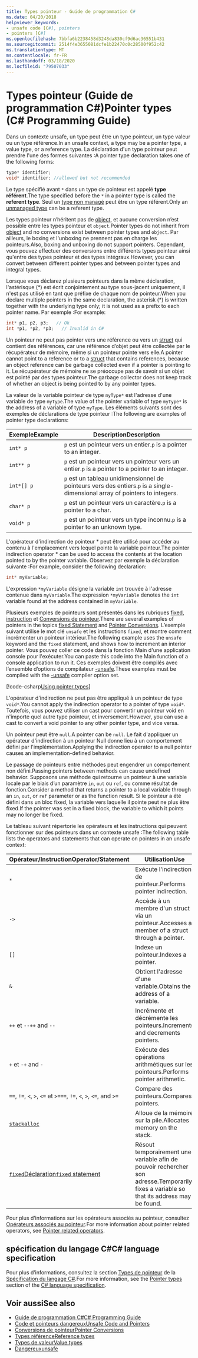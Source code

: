 ```yaml
---
title: Types pointeur - Guide de programmation C#
ms.date: 04/20/2018
helpviewer_keywords:
- unsafe code [C#], pointers
- pointers [C#]
ms.openlocfilehash: 7bbfa6b2238458d3248da830cf9d6ac36551b431
ms.sourcegitcommit: 2514f4e3655081dcfe1b22470c0c28500f952c42
ms.translationtype: MT
ms.contentlocale: fr-FR
ms.lasthandoff: 03/18/2020
ms.locfileid: "79507033"
---
```

# <a name="pointer-types-c-programming-guide"></a><span data-ttu-id="90208-102">Types pointeur (Guide de programmation C#)</span><span class="sxs-lookup"><span data-stu-id="90208-102">Pointer types (C# Programming Guide)</span></span>

<span data-ttu-id="90208-103">Dans un contexte unsafe, un type peut être un type pointeur, un type valeur ou un type référence.</span><span class="sxs-lookup"><span data-stu-id="90208-103">In an unsafe context, a type may be a pointer type, a value type, or a reference type.</span></span> <span data-ttu-id="90208-104">La déclaration d'un type pointeur peut prendre l'une des formes suivantes :</span><span class="sxs-lookup"><span data-stu-id="90208-104">A pointer type declaration takes one of the following forms:</span></span>

``` csharp
type* identifier;
void* identifier; //allowed but not recommended
```

<span data-ttu-id="90208-105">Le type spécifié avant `*` dans un type de pointeur est appelé **type référent**.</span><span class="sxs-lookup"><span data-stu-id="90208-105">The type specified before the `*` in a pointer type is called the **referent type**.</span></span> <span data-ttu-id="90208-106">Seul un [type non managé](../../language-reference/builtin-types/unmanaged-types.md) peut être un type référent.</span><span class="sxs-lookup"><span data-stu-id="90208-106">Only an [unmanaged type](../../language-reference/builtin-types/unmanaged-types.md) can be a referent type.</span></span>

<span data-ttu-id="90208-107">Les types pointeur n’héritent pas de [object](../../language-reference/builtin-types/reference-types.md), et aucune conversion n’est possible entre les types pointeur et `object`.</span><span class="sxs-lookup"><span data-stu-id="90208-107">Pointer types do not inherit from [object](../../language-reference/builtin-types/reference-types.md) and no conversions exist between pointer types and `object`.</span></span> <span data-ttu-id="90208-108">Par ailleurs, le boxing et l'unboxing ne prennent pas en charge les pointeurs.</span><span class="sxs-lookup"><span data-stu-id="90208-108">Also, boxing and unboxing do not support pointers.</span></span> <span data-ttu-id="90208-109">Cependant, vous pouvez effectuer des conversions entre différents types pointeur ainsi qu'entre des types pointeur et des types intégraux.</span><span class="sxs-lookup"><span data-stu-id="90208-109">However, you can convert between different pointer types and between pointer types and integral types.</span></span>

<span data-ttu-id="90208-110">Lorsque vous déclarez plusieurs pointeurs dans la même déclaration, l'astérisque (\*) est écrit conjointement au type sous-jacent uniquement, il n'est pas utilisé en tant que préfixe de chaque nom de pointeur.</span><span class="sxs-lookup"><span data-stu-id="90208-110">When you declare multiple pointers in the same declaration, the asterisk (\*) is written together with the underlying type only; it is not used as a prefix to each pointer name.</span></span> <span data-ttu-id="90208-111">Par exemple :</span><span class="sxs-lookup"><span data-stu-id="90208-111">For example:</span></span>

```csharp
int* p1, p2, p3;   // Ok
int *p1, *p2, *p3;   // Invalid in C#
```

<span data-ttu-id="90208-112">Un pointeur ne peut pas pointer vers une référence ou vers un [struct](../../language-reference/builtin-types/struct.md) qui contient des références, car une référence d’objet peut être collectée par le récupérateur de mémoire, même si un pointeur pointe vers elle.</span><span class="sxs-lookup"><span data-stu-id="90208-112">A pointer cannot point to a reference or to a [struct](../../language-reference/builtin-types/struct.md) that contains references, because an object reference can be garbage collected even if a pointer is pointing to it.</span></span> <span data-ttu-id="90208-113">Le récupérateur de mémoire ne se préoccupe pas de savoir si un objet est pointé par des types pointeur.</span><span class="sxs-lookup"><span data-stu-id="90208-113">The garbage collector does not keep track of whether an object is being pointed to by any pointer types.</span></span>

<span data-ttu-id="90208-114">La valeur de la variable pointeur de type `myType*` est l'adresse d'une variable de type `myType`.</span><span class="sxs-lookup"><span data-stu-id="90208-114">The value of the pointer variable of type `myType*` is the address of a variable of type `myType`.</span></span> <span data-ttu-id="90208-115">Les éléments suivants sont des exemples de déclarations de type pointeur :</span><span class="sxs-lookup"><span data-stu-id="90208-115">The following are examples of pointer type declarations:</span></span>

|<span data-ttu-id="90208-116">Exemple</span><span class="sxs-lookup"><span data-stu-id="90208-116">Example</span></span>|<span data-ttu-id="90208-117">Description</span><span class="sxs-lookup"><span data-stu-id="90208-117">Description</span></span>|
|-------------|-----------------|
|`int* p`|<span data-ttu-id="90208-118">`p` est un pointeur vers un entier.</span><span class="sxs-lookup"><span data-stu-id="90208-118">`p` is a pointer to an integer.</span></span>|
|`int** p`|<span data-ttu-id="90208-119">`p` est un pointeur vers un pointeur vers un entier.</span><span class="sxs-lookup"><span data-stu-id="90208-119">`p` is a pointer to a pointer to an integer.</span></span>|
|`int*[] p`|<span data-ttu-id="90208-120">`p` est un tableau unidimensionnel de pointeurs vers des entiers.</span><span class="sxs-lookup"><span data-stu-id="90208-120">`p` is a single-dimensional array of pointers to integers.</span></span>|
|`char* p`|<span data-ttu-id="90208-121">`p` est un pointeur vers un caractère.</span><span class="sxs-lookup"><span data-stu-id="90208-121">`p` is a pointer to a char.</span></span>|
|`void* p`|<span data-ttu-id="90208-122">`p` est un pointeur vers un type inconnu.</span><span class="sxs-lookup"><span data-stu-id="90208-122">`p` is a pointer to an unknown type.</span></span>|

<span data-ttu-id="90208-123">L'opérateur d'indirection de pointeur \* peut être utilisé pour accéder au contenu à l'emplacement vers lequel pointe la variable pointeur.</span><span class="sxs-lookup"><span data-stu-id="90208-123">The pointer indirection operator \* can be used to access the contents at the location pointed to by the pointer variable.</span></span> <span data-ttu-id="90208-124">Observez par exemple la déclaration suivante :</span><span class="sxs-lookup"><span data-stu-id="90208-124">For example, consider the following declaration:</span></span>

```csharp
int* myVariable;
```

<span data-ttu-id="90208-125">L'expression `*myVariable` désigne la variable `int` trouvée à l'adresse contenue dans `myVariable`.</span><span class="sxs-lookup"><span data-stu-id="90208-125">The expression `*myVariable` denotes the `int` variable found at the address contained in `myVariable`.</span></span>

<span data-ttu-id="90208-126">Plusieurs exemples de pointeurs sont présentés dans les rubriques [fixed, instruction](../../language-reference/keywords/fixed-statement.md) et [Conversions de pointeur](./pointer-conversions.md).</span><span class="sxs-lookup"><span data-stu-id="90208-126">There are several examples of pointers in the topics [fixed Statement](../../language-reference/keywords/fixed-statement.md) and [Pointer Conversions](./pointer-conversions.md).</span></span> <span data-ttu-id="90208-127">L’exemple suivant utilise le mot clé `unsafe` et les instructions `fixed`, et montre comment incrémenter un pointeur intérieur.</span><span class="sxs-lookup"><span data-stu-id="90208-127">The following example uses the `unsafe` keyword and the `fixed` statement, and shows how to increment an interior pointer.</span></span>  <span data-ttu-id="90208-128">Vous pouvez coller ce code dans la fonction Main d'une application console pour l'exécuter.</span><span class="sxs-lookup"><span data-stu-id="90208-128">You can paste this code into the Main function of a console application to run it.</span></span> <span data-ttu-id="90208-129">Ces exemples doivent être compilés avec l’ensemble d’options de compilateur [-unsafe](../../language-reference/compiler-options/unsafe-compiler-option.md).</span><span class="sxs-lookup"><span data-stu-id="90208-129">These examples must be compiled with the [-unsafe](../../language-reference/compiler-options/unsafe-compiler-option.md) compiler option set.</span></span>

[!code-csharp[Using pointer types](../../../../samples/snippets/csharp/keywords/FixedKeywordExamples.cs#5)]

<span data-ttu-id="90208-130">L'opérateur d'indirection ne peut pas être appliqué à un pointeur de type `void*`.</span><span class="sxs-lookup"><span data-stu-id="90208-130">You cannot apply the indirection operator to a pointer of type `void*`.</span></span> <span data-ttu-id="90208-131">Toutefois, vous pouvez utiliser un cast pour convertir un pointeur void en n'importe quel autre type pointeur, et inversement.</span><span class="sxs-lookup"><span data-stu-id="90208-131">However, you can use a cast to convert a void pointer to any other pointer type, and vice versa.</span></span>

<span data-ttu-id="90208-132">Un pointeur peut être `null`.</span><span class="sxs-lookup"><span data-stu-id="90208-132">A pointer can be `null`.</span></span> <span data-ttu-id="90208-133">Le fait d'appliquer un opérateur d'indirection à un pointeur Null donne lieu à un comportement défini par l'implémentation.</span><span class="sxs-lookup"><span data-stu-id="90208-133">Applying the indirection operator to a null pointer causes an implementation-defined behavior.</span></span>

<span data-ttu-id="90208-134">Le passage de pointeurs entre méthodes peut engendrer un comportement non défini.</span><span class="sxs-lookup"><span data-stu-id="90208-134">Passing pointers between methods can cause undefined behavior.</span></span> <span data-ttu-id="90208-135">Supposons une méthode qui retourne un pointeur à une variable locale par le biais d’un paramètre `in`, `out` ou `ref`, ou comme résultat de fonction.</span><span class="sxs-lookup"><span data-stu-id="90208-135">Consider a method that returns a pointer to a local variable through an `in`, `out`, or `ref` parameter or as the function result.</span></span> <span data-ttu-id="90208-136">Si le pointeur a été défini dans un bloc fixed, la variable vers laquelle il pointe peut ne plus être fixed.</span><span class="sxs-lookup"><span data-stu-id="90208-136">If the pointer was set in a fixed block, the variable to which it points may no longer be fixed.</span></span>

<span data-ttu-id="90208-137">Le tableau suivant répertorie les opérateurs et les instructions qui peuvent fonctionner sur des pointeurs dans un contexte unsafe :</span><span class="sxs-lookup"><span data-stu-id="90208-137">The following table lists the operators and statements that can operate on pointers in an unsafe context:</span></span>

|<span data-ttu-id="90208-138">Opérateur/Instruction</span><span class="sxs-lookup"><span data-stu-id="90208-138">Operator/Statement</span></span>|<span data-ttu-id="90208-139">Utilisation</span><span class="sxs-lookup"><span data-stu-id="90208-139">Use</span></span>|
|-------------------------|---------|
|`*`|<span data-ttu-id="90208-140">Exécute l'indirection de pointeur.</span><span class="sxs-lookup"><span data-stu-id="90208-140">Performs pointer indirection.</span></span>|
|`->`|<span data-ttu-id="90208-141">Accède à un membre d'un struct via un pointeur.</span><span class="sxs-lookup"><span data-stu-id="90208-141">Accesses a member of a struct through a pointer.</span></span>|
|`[]`|<span data-ttu-id="90208-142">Indexe un pointeur.</span><span class="sxs-lookup"><span data-stu-id="90208-142">Indexes a pointer.</span></span>|
|`&`|<span data-ttu-id="90208-143">Obtient l'adresse d'une variable.</span><span class="sxs-lookup"><span data-stu-id="90208-143">Obtains the address of a variable.</span></span>|
|<span data-ttu-id="90208-144">`++` et `--`</span><span class="sxs-lookup"><span data-stu-id="90208-144">`++` and `--`</span></span>|<span data-ttu-id="90208-145">Incrémente et décrémente les pointeurs.</span><span class="sxs-lookup"><span data-stu-id="90208-145">Increments and decrements pointers.</span></span>|
|<span data-ttu-id="90208-146">`+` et `-`</span><span class="sxs-lookup"><span data-stu-id="90208-146">`+` and `-`</span></span>|<span data-ttu-id="90208-147">Exécute des opérations arithmétiques sur les pointeurs.</span><span class="sxs-lookup"><span data-stu-id="90208-147">Performs pointer arithmetic.</span></span>|
|<span data-ttu-id="90208-148">`==`, `!=`, `<`, `>`, `<=` et `>=`</span><span class="sxs-lookup"><span data-stu-id="90208-148">`==`, `!=`, `<`, `>`, `<=`, and `>=`</span></span>|<span data-ttu-id="90208-149">Compare des pointeurs.</span><span class="sxs-lookup"><span data-stu-id="90208-149">Compares pointers.</span></span>|
|[`stackalloc`](../../language-reference/operators/stackalloc.md)|<span data-ttu-id="90208-150">Alloue de la mémoire sur la pile.</span><span class="sxs-lookup"><span data-stu-id="90208-150">Allocates memory on the stack.</span></span>|
|[<span data-ttu-id="90208-151">`fixed`Déclaration</span><span class="sxs-lookup"><span data-stu-id="90208-151">`fixed` statement</span></span>](../../language-reference/keywords/fixed-statement.md)|<span data-ttu-id="90208-152">Résout temporairement une variable afin de pouvoir rechercher son adresse.</span><span class="sxs-lookup"><span data-stu-id="90208-152">Temporarily fixes a variable so that its address may be found.</span></span>|

<span data-ttu-id="90208-153">Pour plus d’informations sur les opérateurs associés au pointeur, consultez [Opérateurs associés au pointeur](../../language-reference/operators/pointer-related-operators.md).</span><span class="sxs-lookup"><span data-stu-id="90208-153">For more information about pointer related operators, see [Pointer related operators](../../language-reference/operators/pointer-related-operators.md).</span></span>

## <a name="c-language-specification"></a><span data-ttu-id="90208-154">spécification du langage C#</span><span class="sxs-lookup"><span data-stu-id="90208-154">C# language specification</span></span>

<span data-ttu-id="90208-155">Pour plus d’informations, consultez la section [Types de pointeur](~/_csharplang/spec/unsafe-code.md#pointer-types) de la [Spécification du langage C#](~/_csharplang/spec/introduction.md).</span><span class="sxs-lookup"><span data-stu-id="90208-155">For more information, see the [Pointer types](~/_csharplang/spec/unsafe-code.md#pointer-types) section of the [C# language specification](~/_csharplang/spec/introduction.md).</span></span>

## <a name="see-also"></a><span data-ttu-id="90208-156">Voir aussi</span><span class="sxs-lookup"><span data-stu-id="90208-156">See also</span></span>

- [<span data-ttu-id="90208-157">Guide de programmation C#</span><span class="sxs-lookup"><span data-stu-id="90208-157">C# Programming Guide</span></span>](../index.md)
- [<span data-ttu-id="90208-158">Code et pointeurs dangereux</span><span class="sxs-lookup"><span data-stu-id="90208-158">Unsafe Code and Pointers</span></span>](index.md)
- [<span data-ttu-id="90208-159">Conversions de pointeur</span><span class="sxs-lookup"><span data-stu-id="90208-159">Pointer Conversions</span></span>](pointer-conversions.md)
- [<span data-ttu-id="90208-160">Types référence</span><span class="sxs-lookup"><span data-stu-id="90208-160">Reference types</span></span>](../../language-reference/keywords/reference-types.md)
- [<span data-ttu-id="90208-161">Types de valeur</span><span class="sxs-lookup"><span data-stu-id="90208-161">Value types</span></span>](../../language-reference/builtin-types/value-types.md)
- [<span data-ttu-id="90208-162">Dangereux</span><span class="sxs-lookup"><span data-stu-id="90208-162">unsafe</span></span>](../../language-reference/keywords/unsafe.md)
